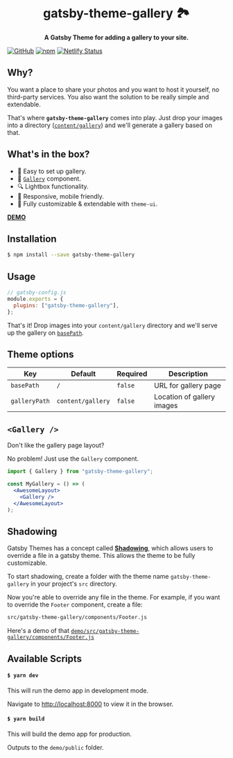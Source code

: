<div align="center">
  <h1>gatsby-theme-gallery 🏞</h1>
</div>

<p align="center">
  <strong>A Gatsby Theme for adding a gallery to your site.</strong>
</p>

[![GitHub](https://img.shields.io/github/license/epilande/gatsby-theme-gallery?style=flat-square)](https://github.com/epilande/gatsby-theme-gallery/blob/master/LICENSE)
[![npm](https://img.shields.io/npm/v/gatsby-theme-gallery?style=flat-square)](https://www.npmjs.com/package/gatsby-theme-gallery)
[![Netlify Status](https://api.netlify.com/api/v1/badges/d3f68fe9-2a8c-42b7-94ee-f65c7ab303d0/deploy-status)](https://app.netlify.com/sites/gatsby-theme-gallery/deploys)

## Why?

You want a place to share your photos and you want to host it yourself, no third-party services. You also want the solution to be really simple and extendable.

That's where **`gatsby-theme-gallery`** comes into play. Just drop your images into a directory ([`content/gallery`](#theme-options)) and we'll generate a gallery based on that.

## What's in the box?

- 💯 Easy to set up gallery.
- 🔋 [`Gallery`](#gallery-component) component.
- 🔍 Lightbox functionality.
- 📱 Responsive, mobile friendly.
- 🎨 Fully customizable & extendable with `theme-ui`.

[**DEMO**](https://gatsby-theme-gallery.netlify.com/)

## Installation

```sh
$ npm install --save gatsby-theme-gallery
```

## Usage

```js
// gatsby-config.js
module.exports = {
  plugins: ["gatsby-theme-gallery"],
};
```

That's it! Drop images into your `content/gallery` directory and we'll serve up the gallery on [`basePath`](#theme-options).

## Theme options

| Key           | Default           | Required | Description                |
| ------------- | ----------------- | -------- | -------------------------- |
| `basePath`    | `/`               | `false`  | URL for gallery page       |
| `galleryPath` | `content/gallery` | `false`  | Location of gallery images |

## `<Gallery />`

Don't like the gallery page layout?

No problem! Just use the `Gallery` component.

```jsx
import { Gallery } from "gatsby-theme-gallery";

const MyGallery = () => (
  <AwesomeLayout>
    <Gallery />
  </AwesomeLayout>
);
```

## Shadowing

Gatsby Themes has a concept called [**Shadowing**](https://www.gatsbyjs.org/blog/2019-04-29-component-shadowing/), which allows users to override a file in a gatsby theme. This allows the theme to be fully customizable.

To start shadowing, create a folder with the theme name `gatsby-theme-gallery` in your project's `src` directory.

Now you're able to override any file in the theme. For example, if you want to override the `Footer` component, create a file:

```sh
src/gatsby-theme-gallery/components/Footer.js
```

Here's a demo of that [`demo/src/gatsby-theme-gallery/components/Footer.js`](https://github.com/epilande/gatsby-theme-gallery/blob/master/demo/src/gatsby-theme-gallery/components/Footer.tsx)

## Available Scripts

#### `$ yarn dev`

This will run the demo app in development mode.

Navigate to [http://localhost:8000](http://localhost:8000) to view it in the browser.

#### `$ yarn build`

This will build the demo app for production.

Outputs to the `demo/public` folder.
